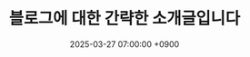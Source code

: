 ---
title: 블로그에 대한 간략한 소개글입니다
description: >-
  그저 눈으로 읽고 넘어가는 것이 아닌, 직접 따라해보며 그 원리를 이해하고 내 것으로 만들며 개발 공부에 흥미를 느끼셨으면 좋겠다는 바램으로 만든 블로그입니다. 많이 부족하지만, 더 좋은 글과 다양한 예제로 방문해 주신 모든 분께 도움이 되고 싶습니다. 방문해주셔서 감사합니다 :)
date: 2025-03-27 07:00:00 +0900
categories: [Introduction, Welcome]
pin: true
---